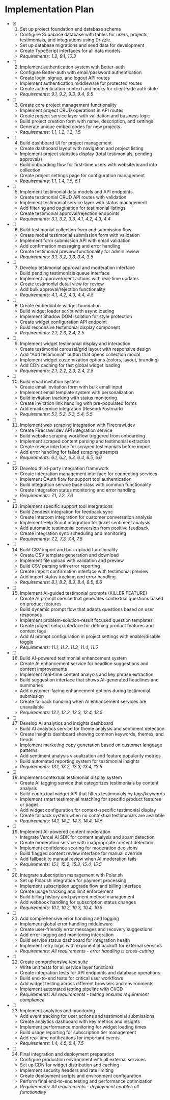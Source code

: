 # Implementation Plan

- [x] 1. Set up project foundation and database schema
  - Configure Supabase database with tables for users, projects, testimonials, and integrations using Drizzle.
  - Set up database migrations and seed data for development
  - Create TypeScript interfaces for all data models
  - _Requirements: 1.2, 9.1, 10.3_

- [ ] 2. Implement authentication system with Better-auth
  - Configure Better-auth with email/password authentication
  - Create login, signup, and logout API routes
  - Implement authentication middleware for protected routes
  - Create authentication context and hooks for client-side auth state
  - _Requirements: 9.1, 9.2, 9.3, 9.4, 9.5_

- [ ] 3. Create core project management functionality
  - Implement project CRUD operations in API routes
  - Create project service layer with validation and business logic
  - Build project creation form with name, description, and settings
  - Generate unique embed codes for new projects
  - _Requirements: 1.1, 1.2, 1.3, 1.5_

- [ ] 4. Build dashboard UI for project management
  - Create dashboard layout with navigation and project listing
  - Implement project statistics display (total testimonials, pending approvals)
  - Build onboarding flow for first-time users with website/brand info collection
  - Create project settings page for configuration management
  - _Requirements: 1.1, 1.4, 1.5, 6.1_

- [ ] 5. Implement testimonial data models and API endpoints
  - Create testimonial CRUD API routes with validation
  - Implement testimonial service layer with status management
  - Add filtering and pagination for testimonial listings
  - Create testimonial approval/rejection endpoints
  - _Requirements: 3.1, 3.2, 3.3, 4.1, 4.2, 4.3, 4.4_

- [ ] 6. Build testimonial collection form and submission flow
  - Create modal testimonial submission form with validation
  - Implement form submission API with email validation
  - Add confirmation messaging and error handling
  - Create testimonial preview functionality for admin review
  - _Requirements: 3.1, 3.2, 3.3, 3.4, 3.5_

- [ ] 7. Develop testimonial approval and moderation interface
  - Build pending testimonials queue interface
  - Implement approve/reject actions with real-time updates
  - Create testimonial detail view for review
  - Add bulk approval/rejection functionality
  - _Requirements: 4.1, 4.2, 4.3, 4.4, 4.5_

- [ ] 8. Create embeddable widget foundation
  - Build widget loader script with async loading
  - Implement Shadow DOM isolation for style protection
  - Create widget configuration API endpoint
  - Build responsive testimonial display component
  - _Requirements: 2.1, 2.3, 2.4, 2.5_

- [ ] 9. Implement widget testimonial display and interaction
  - Create testimonial carousel/grid layout with responsive design
  - Add "Add testimonial" button that opens collection modal
  - Implement widget customization options (colors, layout, branding)
  - Add CDN caching for fast global widget loading
  - _Requirements: 2.1, 2.2, 2.3, 2.4, 2.5_

- [ ] 10. Build email invitation system
  - Create email invitation form with bulk email input
  - Implement email template system with personalization
  - Build invitation tracking with status monitoring
  - Create invitation link handling with pre-populated forms
  - Add email service integration (Resend/Postmark)
  - _Requirements: 5.1, 5.2, 5.3, 5.4, 5.5_

- [ ] 11. Implement web scraping integration with Firecrawl.dev
  - Create Firecrawl.dev API integration service
  - Build website scraping workflow triggered from onboarding
  - Implement scraped content parsing and testimonial extraction
  - Create review interface for scraped testimonials before import
  - Add error handling for failed scraping attempts
  - _Requirements: 6.1, 6.2, 6.3, 6.4, 6.5, 6.6_

- [ ] 12. Develop third-party integration framework
  - Create integration management interface for connecting services
  - Implement OAuth flow for support tool authentication
  - Build integration service base class with common functionality
  - Create integration status monitoring and error handling
  - _Requirements: 7.1, 7.2, 7.6_

- [ ] 13. Implement specific support tool integrations
  - Build Zendesk integration for feedback sync
  - Create Intercom integration for customer conversation analysis
  - Implement Help Scout integration for ticket sentiment analysis
  - Add automatic testimonial conversion from positive feedback
  - Create integration sync scheduling and monitoring
  - _Requirements: 7.2, 7.3, 7.4, 7.5_

- [ ] 14. Build CSV import and bulk upload functionality
  - Create CSV template generation and download
  - Implement file upload with validation and preview
  - Build CSV parsing with error reporting
  - Create import confirmation interface with testimonial preview
  - Add import status tracking and error handling
  - _Requirements: 8.1, 8.2, 8.3, 8.4, 8.5, 8.6_

- [ ] 15. Implement AI-guided testimonial prompts (KILLER FEATURE)
  - Create AI prompt service that generates contextual questions based on product features
  - Build dynamic prompt flow that adapts questions based on user responses
  - Implement problem-solution-result focused question templates
  - Create project setup interface for defining product features and context tags
  - Add AI prompt configuration in project settings with enable/disable toggle
  - _Requirements: 11.1, 11.2, 11.3, 11.4, 11.5_

- [ ] 16. Build AI-powered testimonial enhancement system
  - Create AI enhancement service for headline suggestions and content improvements
  - Implement real-time content analysis and key phrase extraction
  - Build suggestion interface that shows AI-generated headlines and summaries
  - Add customer-facing enhancement options during testimonial submission
  - Create fallback handling when AI enhancement services are unavailable
  - _Requirements: 12.1, 12.2, 12.3, 12.4, 12.5_

- [ ] 17. Develop AI analytics and insights dashboard
  - Build AI analytics service for theme analysis and sentiment detection
  - Create insights dashboard showing common keywords, themes, and trends
  - Implement marketing copy generation based on customer language patterns
  - Add sentiment analysis visualization and feature popularity metrics
  - Build automated reporting system for testimonial insights
  - _Requirements: 13.1, 13.2, 13.3, 13.4, 13.5_

- [ ] 18. Implement contextual testimonial display system
  - Create AI tagging service that categorizes testimonials by content analysis
  - Build contextual widget API that filters testimonials by tags/keywords
  - Implement smart testimonial matching for specific product features or pages
  - Add widget configuration for context-specific testimonial display
  - Create fallback system when no contextual testimonials are available
  - _Requirements: 14.1, 14.2, 14.3, 14.4, 14.5_

- [ ] 19. Implement AI-powered content moderation
  - Integrate Vercel AI SDK for content analysis and spam detection
  - Create moderation service with inappropriate content detection
  - Implement confidence scoring for moderation decisions
  - Build flagged content review interface for manual override
  - Add fallback to manual review when AI moderation fails
  - _Requirements: 15.1, 15.2, 15.3, 15.4, 15.5_

- [ ] 20. Integrate subscription management with Polar.sh
  - Set up Polar.sh integration for payment processing
  - Implement subscription upgrade flow and billing interface
  - Create usage tracking and limit enforcement
  - Build billing history and payment method management
  - Add webhook handling for subscription status changes
  - _Requirements: 10.1, 10.2, 10.3, 10.4, 10.5_

- [ ] 21. Add comprehensive error handling and logging
  - Implement global error handling middleware
  - Create user-friendly error messages and recovery suggestions
  - Add error logging and monitoring integration
  - Build service status dashboard for integration health
  - Implement retry logic with exponential backoff for external services
  - _Requirements: All requirements - error handling is cross-cutting_

- [ ] 22. Create comprehensive test suite
  - Write unit tests for all service layer functions
  - Create integration tests for API endpoints and database operations
  - Build end-to-end tests for critical user workflows
  - Add widget testing across different browsers and environments
  - Implement automated testing pipeline with CI/CD
  - _Requirements: All requirements - testing ensures requirement compliance_

- [ ] 23. Implement analytics and monitoring
  - Add event tracking for user actions and testimonial submissions
  - Create analytics dashboard with key metrics and insights
  - Implement performance monitoring for widget loading times
  - Build usage reporting for subscription tier management
  - Add real-time notifications for important events
  - _Requirements: 1.4, 4.5, 5.4, 7.5_

- [ ] 24. Final integration and deployment preparation
  - Configure production environment with all external services
  - Set up CDN for widget distribution and caching
  - Implement security headers and rate limiting
  - Create deployment scripts and environment configuration
  - Perform final end-to-end testing and performance optimization
  - _Requirements: All requirements - deployment enables all functionality_